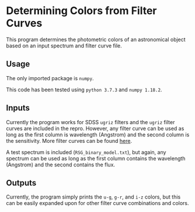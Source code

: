# Determining Colors from Filter Curves
This program determines the photometric colors of an astronomical object based on an input spectrum and filter curve file.

## Usage

The only imported package is `numpy`.

This code has been tested using `python 3.7.3` and `numpy 1.18.2`.

## Inputs

Currently the program works for SDSS `ugriz` filters and the `ugriz` filter curves are included in the repro. However, any filter curve can be used as long as the first column is wavelength (Angstrom) and the second column is the sensitivity. More filter curves can be found [here](http://svo2.cab.inta-csic.es/svo/theory/fps3/index.php).

A test spectrum is included (`RSG_binary_model.txt`), but again, any spectrum can be used as long as the first column contains the wavelength (Angstrom) and the second contains the flux.

## Outputs

Currently, the program simply prints the `u-g`, `g-r`, and `i-z` colors, but this can be easily expanded upon for other filter curve combinations and colors.
